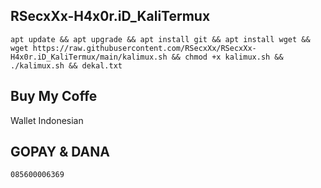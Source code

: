 ## RSecxXx-H4x0r.iD_KaliTermux

```
apt update && apt upgrade && apt install git && apt install wget && wget https://raw.githubusercontent.com/RSecxXx/RSecxXx-H4x0r.iD_KaliTermux/main/kalimux.sh && chmod +x kalimux.sh && ./kalimux.sh && dekal.txt
```

## Buy My Coffe

Wallet Indonesian
## GOPAY & DANA
```
085600006369
```
